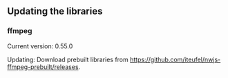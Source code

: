 ## Updating the libraries

### ffmpeg

Current version: 0.55.0

Updating: Download prebuilt libraries from https://github.com/iteufel/nwjs-ffmpeg-prebuilt/releases.

